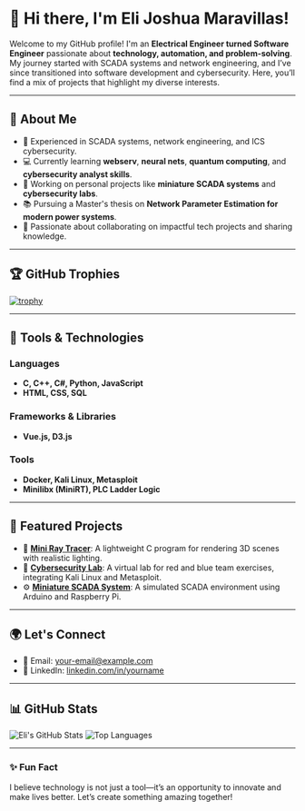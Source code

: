# 👋 Hi there, I'm Eli Joshua Maravillas!

Welcome to my GitHub profile! I'm an **Electrical Engineer turned Software Engineer** passionate about **technology, automation, and problem-solving**. My journey started with SCADA systems and network engineering, and I’ve since transitioned into software development and cybersecurity. Here, you’ll find a mix of projects that highlight my diverse interests.

---

## 🚀 About Me
- 🔧 Experienced in SCADA systems, network engineering, and ICS cybersecurity.
- 💻 Currently learning **webserv**, **neural nets**, **quantum computing**, and **cybersecurity analyst skills**.
- 🌱 Working on personal projects like **miniature SCADA systems** and **cybersecurity labs**.
- 📚 Pursuing a Master's thesis on **Network Parameter Estimation for modern power systems**.
- 🤝 Passionate about collaborating on impactful tech projects and sharing knowledge.

---

## 🏆 GitHub Trophies
[![trophy](https://github-profile-trophy.vercel.app/?username=ejtmaravillas&theme=gruvbox&column=4)](https://github.com/ryo-ma/github-profile-trophy)

---

## 🔨 Tools & Technologies
### Languages
- **C, C++, C#, Python, JavaScript**
- **HTML, CSS, SQL**
  
### Frameworks & Libraries
- **Vue.js, D3.js**
  
### Tools
- **Docker, Kali Linux, Metasploit**
- **Minilibx (MiniRT), PLC Ladder Logic**

---

## 📂 Featured Projects
- 🌟 **[Mini Ray Tracer](https://github.com/ejtmaravillas/miniRT)**: A lightweight C program for rendering 3D scenes with realistic lighting.
- 🔐 **[Cybersecurity Lab](https://github.com/ejtmaravillas/cyberlab)**: A virtual lab for red and blue team exercises, integrating Kali Linux and Metasploit.
- ⚙️ **[Miniature SCADA System](https://github.com/ejtmaravillas/scadalab)**: A simulated SCADA environment using Arduino and Raspberry Pi.

---

## 🌍 Let's Connect
- 📧 Email: [your-email@example.com](ejtmaravillas@gmail.com)
- 💼 LinkedIn: [linkedin.com/in/yourname](https://www.linkedin.com/in/eli-joshua-maravillas-a96545a2/)
---

## 📊 GitHub Stats
![Eli's GitHub Stats](https://github-readme-stats.vercel.app/api?username=ejtmaravillas&show_icons=true&theme=radical)
![Top Languages](https://github-readme-stats.vercel.app/api/top-langs/?username=ejtmaravillas&layout=compact&theme=radical)

---

### ✨ Fun Fact
I believe technology is not just a tool—it’s an opportunity to innovate and make lives better. Let’s create something amazing together!

